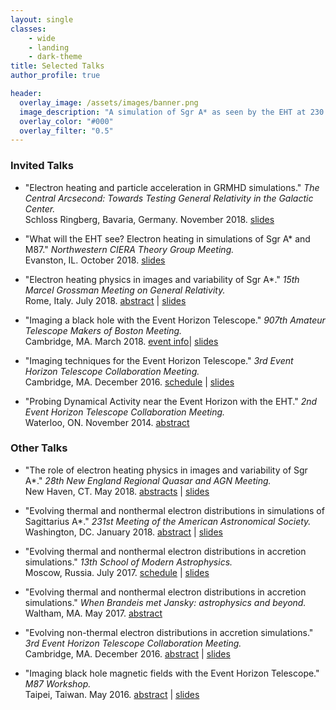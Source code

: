 ```yaml
---
layout: single
classes:
    - wide
    - landing
    - dark-theme
title: Selected Talks
author_profile: true

header:
  overlay_image: /assets/images/banner.png
  image_description: "A simulation of Sgr A* as seen by the EHT at 230 GHz" 
  overlay_color: "#000"
  overlay_filter: "0.5"
---
```

### Invited Talks

* "Electron heating and particle acceleration in GRMHD simulations." _The Central Arcsecond: Towards Testing General Relativity in the Galactic Center._  
 Schloss Ringberg, Bavaria, Germany. November 2018.
 [slides](/assets/pdfs/ringberg_pres_achael.pdf)

* "What will the EHT see? Electron heating in simulations of Sgr A* and M87." _Northwestern CIERA Theory Group Meeting._  
 Evanston, IL. October 2018.
 [slides](/assets/pdfs/ciera_pres_achael.pdf)

* "Electron heating physics in images and variability of Sgr A*." _15th Marcel Grossman Meeting on General Relativity._  
 Rome, Italy. July 2018.
 [abstract](http://dbserver.icra.it:8080/mg15/FMPro?-db=3%5ftalk%5fmg15%5f.fp5&-format=riassunto2.htm&-lay=talk%5freg&-sortfield=order2&ps%3a%3aweb%5fcode=3125747397&main%5f1%3a%3aAttivo=Yes&talk%5faccept=Yes&flag=1&-max=50&-recid=33087&-find=) |
 [slides](/assets/pdfs/mgxv_pres_achael.pdf)

* "Imaging a black hole with the Event Horizon Telescope." _907th Amateur Telescope Makers of Boston Meeting._  
 Cambridge, MA. March 2018.
 [event info](http://www.atmob.org/content.aspx?page_id=4002&club_id=71141&item_id=733606)|
 [slides](/assets/pdfs/achael_atmob_2018.pdf)

* "Imaging techniques for the Event Horizon Telescope." _3rd Event Horizon Telescope Collaboration  Meeting._  
 Cambridge, MA. December 2016.
 [schedule](https://www.cfa.harvard.edu/sma/EHT2016/program/) |
 [slides](/assets/pdfs/achael_imaging_workshop_2016.pdf)

* "Probing Dynamical Activity near the Event Horizon with the EHT." _2nd Event Horizon Telescope Collaboration Meeting._  
 Waterloo, ON. November 2014.
 [abstract](https://www.perimeterinstitute.ca/conferences/eht-2014)


### Other Talks
* "The role of electron heating physics in images and variability of Sgr A*." _28th New England Regional Quasar and AGN Meeting._  
 New Haven, CT. May 2018.
 [abstracts](https://static1.squarespace.com/static/57c9b48e1b631b679cdeac1a/t/5b041bfd03ce64928f6bd910/1526995965432/NERQUAM_Program.pdf) |
 [slides](/assets/pdfs/achael_nerquam_5_23_18.pdf)
 
* "Evolving thermal and nonthermal electron distributions in simulations of Sagittarius A*." _231st Meeting of the American Astronomical Society._  
 Washington, DC. January 2018.
 [abstract](https://ui.adsabs.harvard.edu/#abs/2018AAS...23131104C/abstract) |
 [slides](/assets/pdfs/achael_aas_2018.pdf)

* "Evolving thermal and nonthermal electron distributions in accretion simulations." _13th School of Modern Astrophysics._  
 Moscow, Russia. July 2017.
 [schedule](http://astrosoma.ru/index.php/previous-schools/13a/timetable) |
 [slides](/assets/pdfs/achael_soma_2017_mipt.pdf)

* "Evolving thermal and nonthermal electron distributions in accretion simulations." _When Brandeis met Jansky: astrophysics and beyond._  
 Waltham, MA. May 2017.
 [abstract](http://www.slac.stanford.edu/~teddy/Brandeis/abstracts.html) 

* "Evolving non-thermal electron distributions in accretion simulations." _3rd Event Horizon Telescope Collaboration Meeting._  
 Cambridge, MA. December 2016.
 [abstract](https://www.cfa.harvard.edu/sma/EHT2016/abstracts/index.html#AC) |
 [slides](/assets/pdfs/achael_EHT2016_nonthermal.pdf)

* "Imaging black hole magnetic fields with the Event Horizon Telescope." _M87 Workshop._  
 Taipei, Taiwan. May 2016.
 [abstract](http://events.asiaa.sinica.edu.tw/workshop/20160523/abstract.php?i=dd5305796c2ce08d24eace2f149ef279) |
 [slides](http://events.asiaa.sinica.edu.tw/workshop/20160523/talk2view.php?i=dd5305796c2ce08d24eace2f149ef279)

